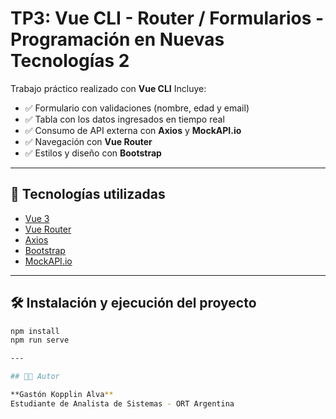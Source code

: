 # TP3: Vue CLI - Router / Formularios - Programación en Nuevas Tecnologías 2

Trabajo práctico realizado con **Vue CLI** 
Incluye:

- ✅ Formulario con validaciones (nombre, edad y email)
- ✅ Tabla con los datos ingresados en tiempo real
- ✅ Consumo de API externa con **Axios** y **MockAPI.io**
- ✅ Navegación con **Vue Router**
- ✅ Estilos y diseño con **Bootstrap**

---

## 🚀 Tecnologías utilizadas

- [Vue 3](https://vuejs.org/)
- [Vue Router](https://router.vuejs.org/)
- [Axios](https://axios-http.com/)
- [Bootstrap](https://getbootstrap.com/)
- [MockAPI.io](https://mockapi.io/)

---

## 🛠️ Instalación y ejecución del proyecto

```bash
npm install
npm run serve

---

## 👨‍💻 Autor

**Gastón Kopplin Alva**  
Estudiante de Analista de Sistemas - ORT Argentina